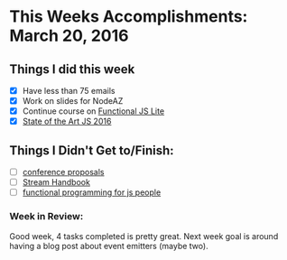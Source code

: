 # This Weeks Accomplishments: March 20, 2016

## Things I did this week
- [x] Have less than 75 emails
- [x] Work on slides for NodeAZ
- [x] Continue course on [Functional JS Lite](https://frontendmasters.com/courses/functional-js-lite/#v=mpx9vosfmi&p=0.3056)
- [x] [State of the Art JS 2016](https://medium.com/javascript-and-opinions/state-of-the-art-javascript-in-2016-ab67fc68eb0b#.m4f974ysu)

## Things I Didn't Get to/Finish:
- [ ] [conference proposals](http://rckbt.me/2014/01/conference-proposals/)
- [ ] [Stream Handbook](https://github.com/substack/stream-handbook)
- [ ] [functional programming for js people](https://medium.com/@chetcorcos/functional-programming-for-javascript-people-1915d8775504#.asjyzlczo)

### Week in Review:
Good week, 4 tasks completed is pretty great. Next week goal is around having a blog post about event emitters (maybe two).
